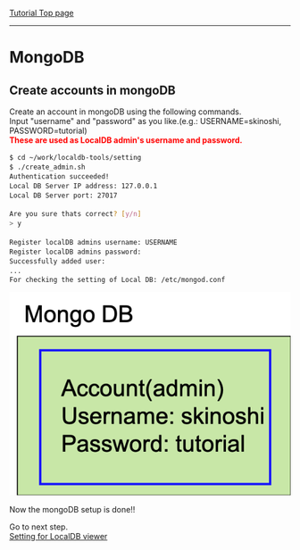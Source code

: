 [Tutorial Top page](flow.md)<br>
<hr>

# MongoDB

## Create accounts in mongoDB
Create an account in mongoDB using the following commands.<br>
Input "username" and "password" as you like.(e.g.: USERNAME=skinoshi, PASSWORD=tutorial)<br>
<span style="color: red; ">**These are used as LocalDB admin's username and password.**</span>

```bash
$ cd ~/work/localdb-tools/setting
$ ./create_admin.sh
Authentication succeeded!
Local DB Server IP address: 127.0.0.1
Local DB Server port: 27017

Are you sure thats correct? [y/n]
> y

Register localDB admins username: USERNAME
Register localDB admins password:
Successfully added user:
...
For checking the setting of Local DB: /etc/mongod.conf
```
![mongo account](../images/qc-flow/database_mongo_account.png)

Now the mongoDB setup is done!!<br>


Go to next step.<br>
[Setting for LocalDB viewer](viewer.md)<br>
